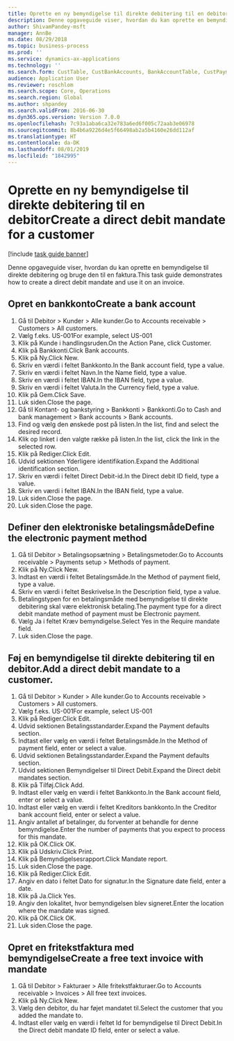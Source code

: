 ```yaml
---
title: Oprette en ny bemyndigelse til direkte debitering til en debitor
description: Denne opgaveguide viser, hvordan du kan oprette en bemyndigelse til direkte debitering og bruge den til en faktura.
author: ShivamPandey-msft
manager: AnnBe
ms.date: 08/29/2018
ms.topic: business-process
ms.prod: ''
ms.service: dynamics-ax-applications
ms.technology: ''
ms.search.form: CustTable, CustBankAccounts, BankAccountTable, CustPaymMode, CustDirectDebitMandate, BankAccountTableLookUp, SrsReportViewerForm,  LogisticsAddressCityLookup, CustFreeInvoice, CustTableLookup
audience: Application User
ms.reviewer: roschlom
ms.search.scope: Core, Operations
ms.search.region: Global
ms.author: shpandey
ms.search.validFrom: 2016-06-30
ms.dyn365.ops.version: Version 7.0.0
ms.openlocfilehash: 7c93a1aba6ca32e783a6ed6f005c72aab3e06978
ms.sourcegitcommit: 8b4b6a9226d4e5f66498ab2a5b4160e26dd112af
ms.translationtype: HT
ms.contentlocale: da-DK
ms.lasthandoff: 08/01/2019
ms.locfileid: "1842995"
---
```

# <a name="create-a-direct-debit-mandate-for-a-customer"></a><span data-ttu-id="5c250-103">Oprette en ny bemyndigelse til direkte debitering til en debitor</span><span class="sxs-lookup"><span data-stu-id="5c250-103">Create a direct debit mandate for a customer</span></span>

[!include [task guide banner](../../includes/task-guide-banner.md)]

<span data-ttu-id="5c250-104">Denne opgaveguide viser, hvordan du kan oprette en bemyndigelse til direkte debitering og bruge den til en faktura.</span><span class="sxs-lookup"><span data-stu-id="5c250-104">This task guide demonstrates how to create a direct debit mandate and use it on an invoice.</span></span>


## <a name="create-a-bank-account"></a><span data-ttu-id="5c250-105">Opret en bankkonto</span><span class="sxs-lookup"><span data-stu-id="5c250-105">Create a bank account</span></span>
1. <span data-ttu-id="5c250-106">Gå til Debitor > Kunder > Alle kunder.</span><span class="sxs-lookup"><span data-stu-id="5c250-106">Go to Accounts receivable > Customers > All customers.</span></span>
2. <span data-ttu-id="5c250-107">Vælg f.eks. US-001</span><span class="sxs-lookup"><span data-stu-id="5c250-107">For example, select US-001</span></span>
3. <span data-ttu-id="5c250-108">Klik på Kunde i handlingsruden.</span><span class="sxs-lookup"><span data-stu-id="5c250-108">On the Action Pane, click Customer.</span></span>
4. <span data-ttu-id="5c250-109">Klik på Bankkonti.</span><span class="sxs-lookup"><span data-stu-id="5c250-109">Click Bank accounts.</span></span>
5. <span data-ttu-id="5c250-110">Klik på Ny.</span><span class="sxs-lookup"><span data-stu-id="5c250-110">Click New.</span></span>
6. <span data-ttu-id="5c250-111">Skriv en værdi i feltet Bankkonto.</span><span class="sxs-lookup"><span data-stu-id="5c250-111">In the Bank account field, type a value.</span></span>
7. <span data-ttu-id="5c250-112">Skriv en værdi i feltet Navn.</span><span class="sxs-lookup"><span data-stu-id="5c250-112">In the Name field, type a value.</span></span>
8. <span data-ttu-id="5c250-113">Skriv en værdi i feltet IBAN.</span><span class="sxs-lookup"><span data-stu-id="5c250-113">In the IBAN field, type a value.</span></span>
9. <span data-ttu-id="5c250-114">Skriv en værdi i feltet Valuta.</span><span class="sxs-lookup"><span data-stu-id="5c250-114">In the Currency field, type a value.</span></span>
10. <span data-ttu-id="5c250-115">Klik på Gem.</span><span class="sxs-lookup"><span data-stu-id="5c250-115">Click Save.</span></span>
11. <span data-ttu-id="5c250-116">Luk siden.</span><span class="sxs-lookup"><span data-stu-id="5c250-116">Close the page.</span></span>
12. <span data-ttu-id="5c250-117">Gå til Kontant- og bankstyring > Bankkonti > Bankkonti.</span><span class="sxs-lookup"><span data-stu-id="5c250-117">Go to Cash and bank management > Bank accounts > Bank accounts.</span></span>
13. <span data-ttu-id="5c250-118">Find og vælg den ønskede post på listen.</span><span class="sxs-lookup"><span data-stu-id="5c250-118">In the list, find and select the desired record.</span></span>
14. <span data-ttu-id="5c250-119">Klik op linket i den valgte række på listen.</span><span class="sxs-lookup"><span data-stu-id="5c250-119">In the list, click the link in the selected row.</span></span>
15. <span data-ttu-id="5c250-120">Klik på Rediger.</span><span class="sxs-lookup"><span data-stu-id="5c250-120">Click Edit.</span></span>
16. <span data-ttu-id="5c250-121">Udvid sektionen Yderligere identifikation.</span><span class="sxs-lookup"><span data-stu-id="5c250-121">Expand the Additional identification section.</span></span>
17. <span data-ttu-id="5c250-122">Skriv en værdi i feltet Direct Debit-id.</span><span class="sxs-lookup"><span data-stu-id="5c250-122">In the Direct debit ID field, type a value.</span></span>
18. <span data-ttu-id="5c250-123">Skriv en værdi i feltet IBAN.</span><span class="sxs-lookup"><span data-stu-id="5c250-123">In the IBAN field, type a value.</span></span>
19. <span data-ttu-id="5c250-124">Luk siden.</span><span class="sxs-lookup"><span data-stu-id="5c250-124">Close the page.</span></span>
20. <span data-ttu-id="5c250-125">Luk siden.</span><span class="sxs-lookup"><span data-stu-id="5c250-125">Close the page.</span></span>

## <a name="define-the-electronic-payment-method"></a><span data-ttu-id="5c250-126">Definer den elektroniske betalingsmåde</span><span class="sxs-lookup"><span data-stu-id="5c250-126">Define the electronic payment method</span></span>
1. <span data-ttu-id="5c250-127">Gå til Debitor > Betalingsopsætning > Betalingsmetoder.</span><span class="sxs-lookup"><span data-stu-id="5c250-127">Go to Accounts receivable > Payments setup > Methods of payment.</span></span>
2. <span data-ttu-id="5c250-128">Klik på Ny.</span><span class="sxs-lookup"><span data-stu-id="5c250-128">Click New.</span></span>
3. <span data-ttu-id="5c250-129">Indtast en værdi i feltet Betalingsmåde.</span><span class="sxs-lookup"><span data-stu-id="5c250-129">In the Method of payment field, type a value.</span></span>
4. <span data-ttu-id="5c250-130">Skriv en værdi i feltet Beskrivelse.</span><span class="sxs-lookup"><span data-stu-id="5c250-130">In the Description field, type a value.</span></span>
5. <span data-ttu-id="5c250-131">Betalingstypen for en betalingsmåde med bemyndigelse til direkte debitering skal være elektronisk betaling.</span><span class="sxs-lookup"><span data-stu-id="5c250-131">The payment type for a direct debit mandate method of payment must be Electronic payment.</span></span>
6. <span data-ttu-id="5c250-132">Vælg Ja i feltet Kræv bemyndigelse.</span><span class="sxs-lookup"><span data-stu-id="5c250-132">Select Yes in the Require mandate field.</span></span>
7. <span data-ttu-id="5c250-133">Luk siden.</span><span class="sxs-lookup"><span data-stu-id="5c250-133">Close the page.</span></span>

## <a name="add-a-direct-debit-mandate-to-a-customer"></a><span data-ttu-id="5c250-134">Føj en bemyndigelse til direkte debitering til en debitor.</span><span class="sxs-lookup"><span data-stu-id="5c250-134">Add a direct debit mandate to a customer.</span></span>
1. <span data-ttu-id="5c250-135">Gå til Debitor > Kunder > Alle kunder.</span><span class="sxs-lookup"><span data-stu-id="5c250-135">Go to Accounts receivable > Customers > All customers.</span></span>
2. <span data-ttu-id="5c250-136">Vælg f.eks. US-001</span><span class="sxs-lookup"><span data-stu-id="5c250-136">For example, select US-001</span></span>
3. <span data-ttu-id="5c250-137">Klik på Rediger.</span><span class="sxs-lookup"><span data-stu-id="5c250-137">Click Edit.</span></span>
4. <span data-ttu-id="5c250-138">Udvid sektionen Betalingsstandarder.</span><span class="sxs-lookup"><span data-stu-id="5c250-138">Expand the Payment defaults section.</span></span>
5. <span data-ttu-id="5c250-139">Indtast eller vælg en værdi i feltet Betalingsmåde.</span><span class="sxs-lookup"><span data-stu-id="5c250-139">In the Method of payment field, enter or select a value.</span></span>
6. <span data-ttu-id="5c250-140">Udvid sektionen Betalingsstandarder.</span><span class="sxs-lookup"><span data-stu-id="5c250-140">Expand the Payment defaults section.</span></span>
7. <span data-ttu-id="5c250-141">Udvid sektionen Bemyndigelser til Direct Debit.</span><span class="sxs-lookup"><span data-stu-id="5c250-141">Expand the Direct debit mandates section.</span></span>
8. <span data-ttu-id="5c250-142">Klik på Tilføj.</span><span class="sxs-lookup"><span data-stu-id="5c250-142">Click Add.</span></span>
9. <span data-ttu-id="5c250-143">Indtast eller vælg en værdi i feltet Bankkonto.</span><span class="sxs-lookup"><span data-stu-id="5c250-143">In the Bank account field, enter or select a value.</span></span>
10. <span data-ttu-id="5c250-144">Indtast eller vælg en værdi i feltet Kreditors bankkonto.</span><span class="sxs-lookup"><span data-stu-id="5c250-144">In the Creditor bank account field, enter or select a value.</span></span>
11. <span data-ttu-id="5c250-145">Angiv antallet af betalinger, du forventer at behandle for denne bemyndigelse.</span><span class="sxs-lookup"><span data-stu-id="5c250-145">Enter the number of payments that you expect to process for this mandate.</span></span>
12. <span data-ttu-id="5c250-146">Klik på OK.</span><span class="sxs-lookup"><span data-stu-id="5c250-146">Click OK.</span></span>
13. <span data-ttu-id="5c250-147">Klik på Udskriv.</span><span class="sxs-lookup"><span data-stu-id="5c250-147">Click Print.</span></span>
14. <span data-ttu-id="5c250-148">Klik på Bemyndigelsesrapport.</span><span class="sxs-lookup"><span data-stu-id="5c250-148">Click Mandate report.</span></span>
15. <span data-ttu-id="5c250-149">Luk siden.</span><span class="sxs-lookup"><span data-stu-id="5c250-149">Close the page.</span></span>
16. <span data-ttu-id="5c250-150">Klik på Rediger.</span><span class="sxs-lookup"><span data-stu-id="5c250-150">Click Edit.</span></span>
17. <span data-ttu-id="5c250-151">Angiv en dato i feltet Dato for signatur.</span><span class="sxs-lookup"><span data-stu-id="5c250-151">In the Signature date field, enter a date.</span></span>
18. <span data-ttu-id="5c250-152">Klik på Ja.</span><span class="sxs-lookup"><span data-stu-id="5c250-152">Click Yes.</span></span>
19. <span data-ttu-id="5c250-153">Angiv den lokalitet, hvor bemyndigelsen blev signeret.</span><span class="sxs-lookup"><span data-stu-id="5c250-153">Enter the location where the mandate was signed.</span></span>
20. <span data-ttu-id="5c250-154">Klik på OK.</span><span class="sxs-lookup"><span data-stu-id="5c250-154">Click OK.</span></span>
21. <span data-ttu-id="5c250-155">Luk siden.</span><span class="sxs-lookup"><span data-stu-id="5c250-155">Close the page.</span></span>

## <a name="create-a-free-text-invoice-with-mandate"></a><span data-ttu-id="5c250-156">Opret en fritekstfaktura med bemyndigelse</span><span class="sxs-lookup"><span data-stu-id="5c250-156">Create a free text invoice with mandate</span></span>
1. <span data-ttu-id="5c250-157">Gå til Debitor > Fakturaer > Alle fritekstfakturaer.</span><span class="sxs-lookup"><span data-stu-id="5c250-157">Go to Accounts receivable > Invoices > All free text invoices.</span></span>
2. <span data-ttu-id="5c250-158">Klik på Ny.</span><span class="sxs-lookup"><span data-stu-id="5c250-158">Click New.</span></span>
3. <span data-ttu-id="5c250-159">Vælg den debitor, du har føjet mandatet til.</span><span class="sxs-lookup"><span data-stu-id="5c250-159">Select the customer that you added the mandate to.</span></span>
4. <span data-ttu-id="5c250-160">Indtast eller vælg en værdi i feltet Id for bemyndigelse til Direct Debit.</span><span class="sxs-lookup"><span data-stu-id="5c250-160">In the Direct debit mandate ID field, enter or select a value.</span></span>

